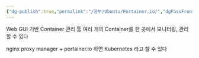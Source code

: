 ```yaml
---
{"dg-publish":true,"permalink":"/공부/Ubuntu/Portainer.io/","dgPassFrontmatter":true}
---
```


Web GUI 기반 Container 관리 툴
여러 개의 Container를 한 곳에서 모니터링, 관리할 수 있다

nginx proxy manager + portainer.io 하면 Kubernetes 라고 할 수 있다